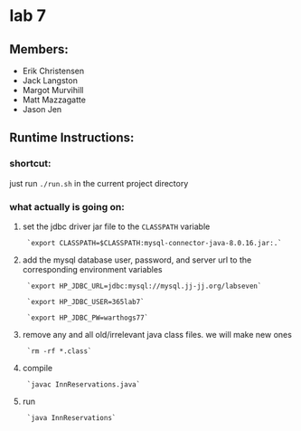 # lab 7
## Members:
* Erik Christensen
* Jack Langston
* Margot Murvihill
* Matt Mazzagatte
* Jason Jen
## Runtime Instructions:
### shortcut:
just run `./run.sh` in the current project directory
### what actually is going on:
1. set the jdbc driver jar file to the `CLASSPATH` variable

		`export CLASSPATH=$CLASSPATH:mysql-connector-java-8.0.16.jar:.`

2. add the mysql database user, password, and server url to the corresponding environment variables

        `export HP_JDBC_URL=jdbc:mysql://mysql.jj-jj.org/labseven`

		`export HP_JDBC_USER=365lab7`

		`export HP_JDBC_PW=warthogs77`

3. remove any and all old/irrelevant java class files. we will make new ones

		`rm -rf *.class`

4. compile

		`javac InnReservations.java`

5. run

		`java InnReservations`

